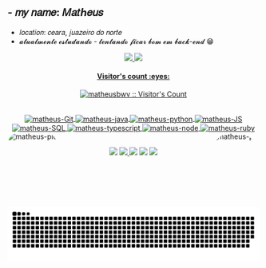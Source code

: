 ## - 𝑚𝑦 𝑛𝑎𝑚𝑒: 𝑀𝑎𝑡ℎ𝑒𝑢𝑠
- 𝑙𝑜𝑐𝑎𝑡𝑖𝑜𝑛: 𝑐𝑒𝑎𝑟𝑎, 𝑗𝑢𝑎𝑧𝑒𝑖𝑟𝑜 𝑑𝑜 𝑛𝑜𝑟𝑡𝑒 
- 𝓪𝓽𝓾𝓪𝓵𝓶𝓮𝓷𝓽𝓮 𝓮𝓼𝓽𝓾𝓭𝓪𝓷𝓭𝓸 - 𝓽𝓮𝓷𝓽𝓪𝓷𝓭𝓸 𝓯𝓲𝓬𝓪𝓻 𝓫𝓸𝓶 𝓮𝓶 𝓫𝓪𝓬𝓴-𝓮𝓷𝓭 😁
<div align="center">
  <a href="https://github.com/matheusbwv">
  <img height="180em" src="https://github-readme-stats.vercel.app/api?username=matheusbwv&show_icons=true&theme=dark&include_all_commits=true&count_private=true"/>
  <img height="180em" src="https://github-readme-stats.vercel.app/api/top-langs/?username=matheusbwv&layout=compact&langs_count=7&theme=dark"/>
</div>
  <h4 align="center">Visitor's count :eyes:</h4>
<p align="center"><img src="https://profile-counter.glitch.me/{matheusbwv}/count.svg" alt="matheusbwv :: Visitor's Count" /></p>
<div align="center">
  
<div style="display: inline_block"><br>
  <img align="center" alt="matheus-Git" height="40" width="30" src="https://cdn.jsdelivr.net/gh/devicons/devicon/icons/git/git-original.svg">
  <img align="center" alt="matheus-java" height="40" width="30" src="https://cdn.jsdelivr.net/gh/devicons/devicon/icons/java/java-original.svg">
  <img align="center" alt="matheus-python" height="40" width="30" src="https://cdn.jsdelivr.net/gh/devicons/devicon/icons/python/python-original.svg">
  <img align="center" alt="matheus-JS" height="40" width="30" src="https://cdn.jsdelivr.net/gh/devicons/devicon/icons/javascript/javascript-original.svg">
  <img align="center" alt="matheus-SQL" height="40" width="30" src="https://cdn.jsdelivr.net/gh/devicons/devicon/icons/mysql/mysql-original.svg">
  <img align="center" alt="matheus-typescript" height="40" width="30" src="https://cdn.jsdelivr.net/gh/devicons/devicon/icons/typescript/typescript-original.svg">
  <img align="center" alt="matheus-node" height="40" width="30" src="https://cdn.jsdelivr.net/gh/devicons/devicon/icons/nodejs/nodejs-original.svg">
  <img align="center" alt="matheus-ruby" height="40" width="30" src="https://cdn.jsdelivr.net/gh/devicons/devicon/icons/ruby/ruby-original.svg">
  <img align="right" alt="matheus-pic" height="150" style="border-radius:50px;" src="https://i.picasion.com/pic92/52a999dd5f70ad2b6c2e7db930e9764b.gif">
  <img align="left" alt="matheus-pic" height="50" style="border-radius:40px;"   src="https://camo.githubusercontent.com/27580a32faa17e70eb452c4d5da3c99194238de3451ffebb88ac92b53f50b98a/68747470733a2f2f6769746875622e6769746875626173736574732e636f6d2f696d616765732f6d6f6e612d6c6f6164696e672d64656661756c742e676966">
</div>
  
  ##
 
<div> 
  <a href="https://instagram.com/theuswenes" target="_blank"><img src="https://img.shields.io/badge/-Instagram-%23E4405F?style=for-the-badge&logo=instagram&logoColor=white" target="_blank"></a>
 <a href="https://discord.gg/7HfrVVgK" target="_blank"><img src="https://img.shields.io/badge/Discord-7289DA?style=for-the-badge&logo=discord&logoColor=white" target="_blank">
    </a> 
  <a href = "matheus.wenes@gmail.com"><img src="https://img.shields.io/badge/-Gmail-%23333?style=for-the-badge&logo=gmail&logoColor=white" target="_blank"></a>
  <a href="https://www.linkedin.com/in/matheuswenes/" target="_blank"><img src="https://img.shields.io/badge/-LinkedIn-%230077B5?style=for-the-badge&logo=linkedin&logoColor=white" target="_blank"></a> 
  <a href="https://steamcommunity.com/id/SrCastiell/" target="_blank"><img src="https://img.shields.io/badge/Steam-000000?style=for-the-badge&logo=steam&logoColor=white" target="_blank"></a> 
  
  ![snake gif](https://github.com/matheusbwv/matheusbwv/blob/output/github-contribution-grid-snake.svg)
 
</div>

